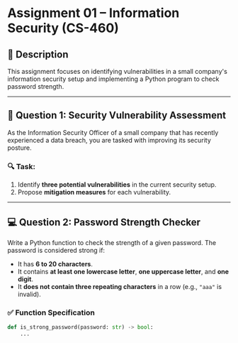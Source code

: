 # Assignment 01 – Information Security (CS-460)

## 📝 Description
This assignment focuses on identifying vulnerabilities in a small company's information security setup and implementing a Python program to check password strength.

---

## 📌 Question 1: Security Vulnerability Assessment

As the Information Security Officer of a small company that has recently experienced a data breach, you are tasked with improving its security posture.

### 🔍 Task:
1. Identify **three potential vulnerabilities** in the current security setup.
2. Propose **mitigation measures** for each vulnerability.

---

## 💻 Question 2: Password Strength Checker

Write a Python function to check the strength of a given password. The password is considered strong if:

- It has **6 to 20 characters**.
- It contains **at least one lowercase letter**, **one uppercase letter**, and **one digit**.
- It **does not contain three repeating characters** in a row (e.g., `"aaa"` is invalid).

### ✅ Function Specification

```python
def is_strong_password(password: str) -> bool:
    ...

